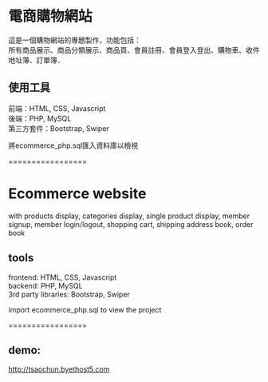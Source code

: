 # 電商購物網站 #  

這是一個購物網站的專題製作，功能包括：  
所有商品展示、商品分類展示、商品頁、會員註冊、會員登入登出、購物車、收件地址簿、訂單簿．  

## 使用工具 ##  
前端：HTML, CSS, Javascript  
後端：PHP, MySQL  
第三方套件：Bootstrap, Swiper  
  
將ecommerce_php.sql匯入資料庫以檢視  
  
=================
  
# Ecommerce website #

with products display, categories display, single product display, member signup, member login/logout, shopping cart, shipping address book, order book  

## tools ##    
frontend: HTML, CSS, Javascript  
backend: PHP, MySQL  
3rd party libraries: Bootstrap, Swiper  
  
import ecommerce_php.sql to view the project  

=================  
  
## demo: ##     
http://tsaochun.byethost5.com




